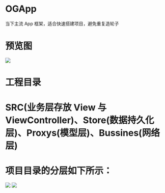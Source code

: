 # OGApp
当下主流 App 框架，适合快速搭建项目，避免重复造轮子
# 预览图
![](https://github.com/ChenHuangGitHub/OGApp/blob/master/Pic/1.gif)
# 工程目录
# SRC(业务层存放 View 与 ViewController)、Store(数据持久化层)、Proxys(模型层)、Bussines(网络层)
# 项目目录的分层如下所示：
![](https://github.com/ChenHuangGitHub/OGApp/blob/master/Pic/2.png)  ![](https://github.com/ChenHuangGitHub/OGApp/blob/master/Pic/3.png)
